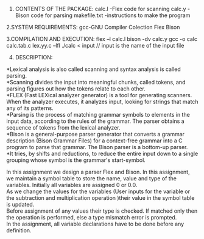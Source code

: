 
1. CONTENTS OF THE PACKAGE:
 calc.l		-Flex code for scanning
 calc.y		-Bison code for parsing
 makefile.txt	-instructions to make the program

2.SYSTEM REQUIREMENTS:
 gcc-GNU Compiler Colection
 Flex 
 Bison 

3.COMPILATION AND EXECUTION:
 flex –l calc.l 
 bison -dv calc.y 
 gcc -o calc calc.tab.c lex.yy.c –lfl 
 ./calc < input // input is the name of the input file

4. DESCRIPTION:

*Lexical analysis is also called scanning and syntax analysis is called parsing.<br />
*Scanning divides the input into meaningful chunks, called tokens, and parsing figures out how the tokens relate to each other.<br />
*FLEX (Fast LEXical analyzer generator) is a tool for generating scanners. When the analyzer executes, it analyzes input, 
looking for strings that match any of its patterns. <br />
*Parsing is the process of matching grammar symbols to elements in the input data, according to the rules of the grammar. 
The parser obtains a sequence of tokens from the lexical analyzer. <br />
*Bison is a general-purpose parser generator that converts a grammar description (Bison Grammar Files) for a context-free grammar
 into a C program to parse that grammar. The Bison parser is a bottom-up parser. <br />
*It tries, by shifts and reductions, to reduce the entire input down to a single grouping whose symbol is the grammar's start-symbol.<br />

In this assignment we design a parser Flex and Bison. In this assignment, we maintain a symbol table to store the name, value and type 
of the variables. Initially all variables are assigned 0 or 0.0. <br />
As we change the values for the variables (User inputs for the variable or the subtraction and multiplication operation )their value in the symbol table is updated. <br />
Before assignment of any values their type is checked. If matched only then the operation is performed, else a type mismatch error is prompted.<br />
In the assignment, all variable declarations have to be done before any definition.  <br />


